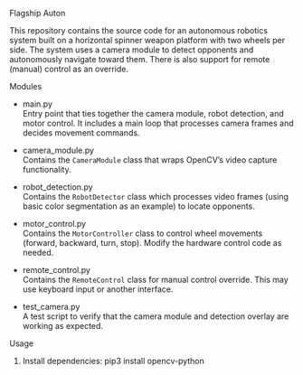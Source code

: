 Flagship Auton

This repository contains the source code for an autonomous robotics system built on a horizontal spinner weapon platform with two wheels per side. The system uses a camera module to detect opponents and autonomously navigate toward them. There is also support for remote (manual) control as an override.

Modules

- main.py  
  Entry point that ties together the camera module, robot detection, and motor control. It includes a main loop that processes camera frames and decides movement commands.

- camera_module.py  
  Contains the `CameraModule` class that wraps OpenCV’s video capture functionality.

- robot_detection.py  
  Contains the `RobotDetector` class which processes video frames (using basic color segmentation as an example) to locate opponents.

- motor_control.py  
  Contains the `MotorController` class to control wheel movements (forward, backward, turn, stop). Modify the hardware control code as needed.

- remote_control.py  
  Contains the `RemoteControl` class for manual control override. This may use keyboard input or another interface.

- test_camera.py  
  A test script to verify that the camera module and detection overlay are working as expected.

Usage

1. Install dependencies:
   pip3 install opencv-python
